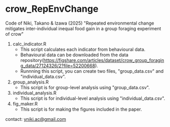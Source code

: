 # crow_RepEnvChange
 Code of Niki, Takano & Izawa (2025)
"Repeated environmental change mitigates inter-individual inequal food gain in a group foraging experiment of crow"


1. calc_indicator.R
   - This script calculates each indicator from behavioural data.
   - Behavioural data can be downloaded from the data repository(https://figshare.com/articles/dataset/crow_group_foraging_data/27124326/2?file=52200668).
   - Runnning this script, you can create two files, "group_data.csv" and "individual_data.csv".
1. group_analysis.R
   - This script is for group-level analysis using "group_data.csv".
1. individual_analysis.R
   - This script is for individual-level analysis using "individual_data.csv".
1. fig_maker.R
   - This script is for making the figures included in the paper.

contact: yniki.ac@gmail.com
 
